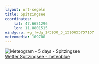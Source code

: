 ```yaml
---
layout: ort-segeln
title: Spitzingsee
coordinates:
    lat: 47.6651296
    lon: 11.8801515
windguru: wg_fwdg_245930_3_1590655757107
meteomedia: 109700
---
```

<img src="//my.meteoblue.com/visimage/meteogram_web?look=KILOMETER_PER_HOUR%2CCELSIUS%2CMILLIMETER&apikey=5838a18e295d&temperature=C&windspeed=kmh&precipitationamount=mm&winddirection=3char&city=Spitzingsee&iso2=de&lat=47.661301&lon=11.887600&asl=1089&tz=Europe%2FBerlin&lang=de&sig=5ae039d430354044ff03514c073ef852" srcset="//my.meteoblue.com/visimage/meteogram_web_hd?look=KILOMETER_PER_HOUR%2CCELSIUS%2CMILLIMETER&apikey=5838a18e295d&temperature=C&windspeed=kmh&precipitationamount=mm&winddirection=3char&city=Spitzingsee&iso2=de&lat=47.661301&lon=11.887600&asl=1089&tz=Europe%2FBerlin&lang=de&sig=2324fe8c179c06c644210dcdf795b9f4 1.4x" alt="Meteogram - 5 days - Spitzingsee"><a href="https://www.meteoblue.com/de/wetter/woche/spitzingsee_deutschland_3205568" target="_blank" style="display: block;">Wetter Spitzingsee - meteoblue</a>